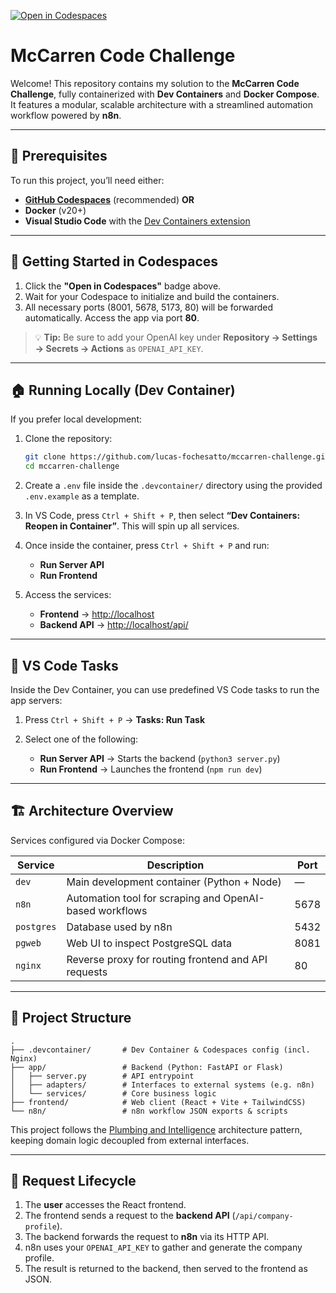 [![Open in Codespaces](https://github.com/codespaces/badge.svg)](https://github.com/codespaces/new?hide_repo_select=true&repo=lucas-fochesatto%2Fmccarren-challenge&ref=main&devcontainer_path=.devcontainer%2Fdevcontainer.json)

# McCarren Code Challenge

Welcome! This repository contains my solution to the **McCarren Code Challenge**, fully containerized with **Dev Containers** and **Docker Compose**. It features a modular, scalable architecture with a streamlined automation workflow powered by **n8n**.

---

## 🔧 Prerequisites

To run this project, you’ll need either:

* [**GitHub Codespaces**](https://github.com/features/codespaces) (recommended)
  **OR**
* **Docker** (v20+)
* **Visual Studio Code** with the [Dev Containers extension](https://marketplace.visualstudio.com/items?itemName=ms-vscode-remote.remote-containers)

---

## 🚀 Getting Started in Codespaces

1. Click the **"Open in Codespaces"** badge above.
2. Wait for your Codespace to initialize and build the containers.
3. All necessary ports (8001, 5678, 5173, 80) will be forwarded automatically. Access the app via port **80**.

> 💡 **Tip:** Be sure to add your OpenAI key under
> **Repository → Settings → Secrets → Actions** as `OPENAI_API_KEY`.

---

## 🏠 Running Locally (Dev Container)

If you prefer local development:

1. Clone the repository:

   ```bash
   git clone https://github.com/lucas-fochesatto/mccarren-challenge.git
   cd mccarren-challenge
   ```

2. Create a `.env` file inside the `.devcontainer/` directory using the provided `.env.example` as a template.

3. In VS Code, press `Ctrl + Shift + P`, then select **“Dev Containers: Reopen in Container”**. This will spin up all services.

4. Once inside the container, press `Ctrl + Shift + P` and run:

   * **Run Server API**
   * **Run Frontend**

5. Access the services:

   * **Frontend** → [http://localhost](http://localhost)
   * **Backend API** → [http://localhost/api/](http://localhost/api/)

---

## 🧰 VS Code Tasks

Inside the Dev Container, you can use predefined VS Code tasks to run the app servers:

1. Press `Ctrl + Shift + P` → **Tasks: Run Task**
2. Select one of the following:

   * **Run Server API** → Starts the backend (`python3 server.py`)
   * **Run Frontend** → Launches the frontend (`npm run dev`)

---

## 🏗 Architecture Overview

Services configured via Docker Compose:

| Service    | Description                                             | Port |
| ---------- | ------------------------------------------------------- | ---- |
| `dev`      | Main development container (Python + Node)              | —    |
| `n8n`      | Automation tool for scraping and OpenAI-based workflows | 5678 |
| `postgres` | Database used by n8n                                    | 5432 |
| `pgweb`    | Web UI to inspect PostgreSQL data                       | 8081 |
| `nginx`    | Reverse proxy for routing frontend and API requests     | 80   |

---

## 📁 Project Structure

```
.
├── .devcontainer/       # Dev Container & Codespaces config (incl. Nginx)
├── app/                 # Backend (Python: FastAPI or Flask)
│   ├── server.py        # API entrypoint
│   ├── adapters/        # Interfaces to external systems (e.g. n8n)
│   └── services/        # Core business logic
├── frontend/            # Web client (React + Vite + TailwindCSS)
└── n8n/                 # n8n workflow JSON exports & scripts
```

This project follows the [Plumbing and Intelligence](https://tonylampada.github.io/plumbing-and-intelligence/) architecture pattern, keeping domain logic decoupled from external interfaces.

---

## 🔄 Request Lifecycle

1. The **user** accesses the React frontend.
2. The frontend sends a request to the **backend API** (`/api/company-profile`).
3. The backend forwards the request to **n8n** via its HTTP API.
4. n8n uses your `OPENAI_API_KEY` to gather and generate the company profile.
5. The result is returned to the backend, then served to the frontend as JSON.